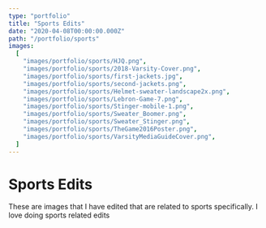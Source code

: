 ```yaml
---
type: "portfolio"
title: "Sports Edits"
date: "2020-04-08T00:00:00.000Z"
path: "/portfolio/sports"
images:
  [
    "images/portfolio/sports/HJQ.png",
    "images/portfolio/sports/2018-Varsity-Cover.png",
    "images/portfolio/sports/first-jackets.jpg",
    "images/portfolio/sports/second-jackets.png",
    "images/portfolio/sports/Helmet-sweater-landscape2x.png",
    "images/portfolio/sports/Lebron-Game-7.png",
    "images/portfolio/sports/Stinger-mobile-1.png",
    "images/portfolio/sports/Sweater_Boomer.png",
    "images/portfolio/sports/Sweater_Stinger.png",
    "images/portfolio/sports/TheGame2016Poster.png",
    "images/portfolio/sports/VarsityMediaGuideCover.png",
  ]
---
```


# Sports Edits

These are images that I have edited that are related to sports specifically. I love doing sports related edits
